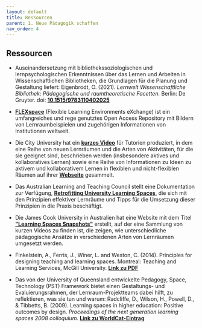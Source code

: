 ```yaml
---
layout: default
title: Ressourcen
parent: 1. Neue Pädagogik schaffen
nav_order: 4
---
```


## Ressourcen

-   Auseinandersetzung mit bibliothekssoziologischen und lernpsychologischen
    Erkenntnissen über das Lernen und Arbeiten in Wissenschaftlichen
    Bibliotheken, die Grundlagen für die Planung und Gestaltung liefert:
    Eigenbrodt, O. (2021). *Lernwelt Wissenschaftliche Bibliothek: Pädagogische und raumtheoretische Facetten.* Berlin: De Gruyter. doi: **[10.1515/9783110402025](https://doi.org/10.1515/9783110402025)**

-   **[FLEXspace](http://flexspace.org/)** (Flexible Learning Environments eXchange) ist ein umfangreiches und rege genutztes Open Access Repository mit Bildern von Lernraumbeispielen und zugehörigen Informationen von Institutionen weltweit.

-   Die City University hat ein **[kurzes Video](http://www.youtube.com/watch?v=sAVtiuHCfCM)** für Tutorien produziert, in dem eine Reihe von neuen Lernräumen und die Arten von Aktivitäten, für die sie geeignet sind, beschrieben werden (insbesondere aktives
    und kollaboratives Lernen) sowie eine Reihe von Informationen zu Ideen zu aktivem und
    kollaborativem Lernen in flexiblen und nicht-flexiblen Räumen auf ihrer **[Webseite](https://www.city.ac.uk/about/vision-and-strategy/academic-excellence/education/collaborative-learning)** gesammelt.

-   Das Australian Learning and Teaching Council stellt eine Dokumentation zur Verfügung,
    **[Retrofitting University Learning Spaces](http://learnline.cdu.edu.au/commonunits/documents/Retrofitting%20University%20Learning%20Spaces.pdf)**, die sich mit den Prinzipien effektiver Lernräume und Tipps für die Umsetzung dieser Prinzipien
    in die Praxis beschäftigt.

-   Die James Cook University in Australien hat eine Website mit dem
    Titel **["Learning Spaces Snapshots"](https://sites.google.com/site/jculearningspaces/home)** erstellt, auf der eine Sammlung
    von kurzen Videos zu finden ist, die zeigen, wie unterschiedliche
    pädagogische Ansätze in verschiedenen Arten von Lernräumen umgesetzt
    werden.

-   Finkelstein, A., Ferris, J., Winer, L. and Weston, C. (2014).
    Principles for designing teaching and learning spaces. Montreal:
    Teaching and Learning Services, McGill University. **[Link zu PDF](http://www.mcgill.ca/tls/files/tls/principles_for_the_design_of_teaching_and_learning_spaces_2014_f.pdf)**

-   Das von der University of Queensland entwickelte Pedagogy, Space,
    Technology (PST) Framework bietet einen Gestaltungs- und
    Evaluierungsrahmen, der Lernraum-Projektteams dabei hilft, zu
    reflektieren, was sie tun und warum: Radcliffe, D., Wilson, H., Powell, D., & Tibbetts, B. (2009). Learning spaces in higher education: Positive outcomes by design. *Proceedings of the next generation learning spaces 2008 colloquium.* **[Link zu WorldCat-Eintrag](https://www.worldcat.org/title/learning-spaces-in-higher-education-positive-outcomes-by-design/oclc/650327747)**
